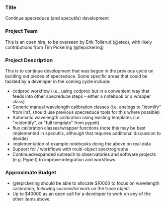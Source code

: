 ### Title
Continue specreduce (and specutils) development

### Project Team
This is an open hire, to be overseen by Erik Tollerud (@eteq), with likely contributions from Tim Pickering (@tepickering)

### Project Description
This is to continue development that was begun in the previous cycle on building out pieces of specreduce.  Some specific areas that could be tackled by a developer in the coming cycle include:
* ccdproc workflow (i.e., using ccdproc but in a convenient way that feeds into other specreduce steps - either a notebook or a wrapper class)
* Generic manual wavelength calibration classes (i.e. analogs to "identify" from iraf, should use previous specreduce tools for this where possible)
* Automatic wavelength calibration using existing templates (i.e. "reidentify", or "full template" from pypeit)
* flux calibration classes/wrapper functions (note this may be best implemented in specutils, although that requires additional discussion to decide)
* implementation of example notebooks doing the above on real data
* Support for / workflows with multi-object spectrographs
* Continued/expanded outreach to observatories and software projects (e.g. PypeIt) to improve integration and workflows

### Approximate Budget

* @tepickering should be able to allocate $10000 to focus on wavelength calibration, following successful work on the trace object
* Up to $40000 as an open call for a developer to work on any of the other items above.
